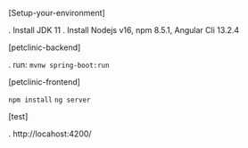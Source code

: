 [Setup-your-environment]

. Install JDK 11
. Install Nodejs v16, npm 8.5.1, Angular Cli 13.2.4

[petclinic-backend]

. run:
```mvnw spring-boot:run```

[petclinic-frontend]

```npm install```
```ng server```

[test]

. http://locahost:4200/


